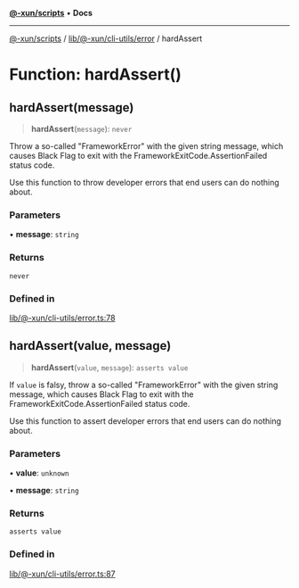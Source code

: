 [**@-xun/scripts**](../../../../../README.md) • **Docs**

***

[@-xun/scripts](../../../../../README.md) / [lib/@-xun/cli-utils/error](../README.md) / hardAssert

# Function: hardAssert()

## hardAssert(message)

> **hardAssert**(`message`): `never`

Throw a so-called "FrameworkError" with the given string message, which
causes Black Flag to exit with the FrameworkExitCode.AssertionFailed
status code.

Use this function to throw developer errors that end users can do nothing
about.

### Parameters

• **message**: `string`

### Returns

`never`

### Defined in

[lib/@-xun/cli-utils/error.ts:78](https://github.com/Xunnamius/xscripts/blob/154567d6fca3f6cf244137e710b029af872e1d9e/lib/@-xun/cli-utils/error.ts#L78)

## hardAssert(value, message)

> **hardAssert**(`value`, `message`): `asserts value`

If `value` is falsy, throw a so-called "FrameworkError" with the given string
message, which causes Black Flag to exit with the
FrameworkExitCode.AssertionFailed status code.

Use this function to assert developer errors that end users can do nothing
about.

### Parameters

• **value**: `unknown`

• **message**: `string`

### Returns

`asserts value`

### Defined in

[lib/@-xun/cli-utils/error.ts:87](https://github.com/Xunnamius/xscripts/blob/154567d6fca3f6cf244137e710b029af872e1d9e/lib/@-xun/cli-utils/error.ts#L87)
